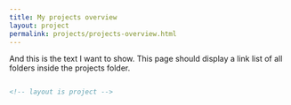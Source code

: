 ```yaml
---
title: My projects overview
layout: project
permalink: projects/projects-overview.html
---
```

And this is the text I want to show. 
This page should display a link list of all folders inside the projects folder.

<!-- ToDo: 
Create overview layout
 -->


```html

<!-- layout is project -->

```
